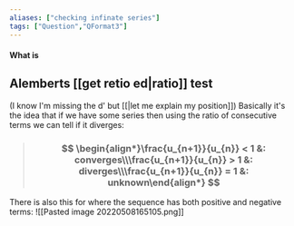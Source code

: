 ```yaml
---
aliases: ["checking infinate series"]
tags: ["Question","QFormat3"]
---
```


#### What is
## Alemberts [[get retio ed|ratio]] test
(I know I'm missing the d'  but [[|let me explain my position]])
Basically it's the idea that if we have some series then using the ratio of consecutive terms we can tell if it diverges:

> ### $$ \begin{align*}\frac{u_{n+1}}{u_{n}} < 1 &: converges\\\frac{u_{n+1}}{u_{n}} > 1 &: diverges\\\frac{u_{n+1}}{u_{n}} = 1 &: unknown\end{align*} $$ 

There is also this for where the sequence has both positive and negative terms:
![[Pasted image 20220508165105.png]]